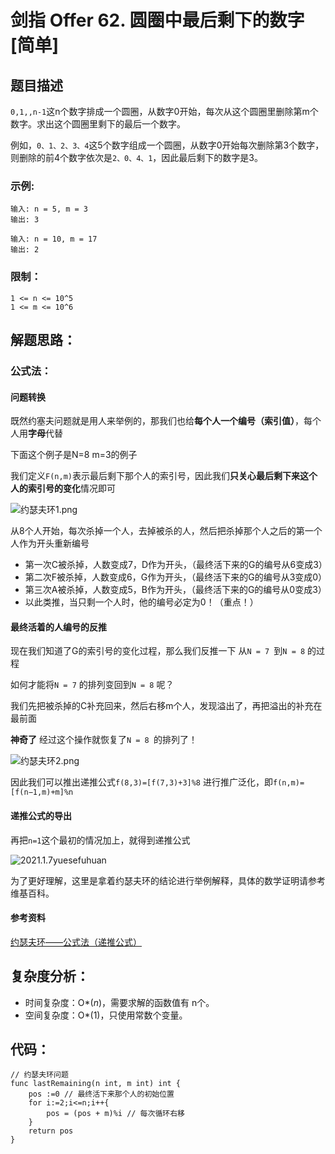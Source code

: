 # 剑指 Offer 62. 圆圈中最后剩下的数字 [简单]

## 题目描述

`0,1,,n-1`这n个数字排成一个圆圈，从数字0开始，每次从这个圆圈里删除第m个数字。求出这个圆圈里剩下的最后一个数字。

例如，`0、1、2、3、4`这5个数字组成一个圆圈，从数字0开始每次删除第3个数字，则删除的前4个数字依次是`2、0、4、1`，因此最后剩下的数字是3。

 

### 示例:

```
输入: n = 5, m = 3
输出: 3

输入: n = 10, m = 17
输出: 2
```

### 限制：

```
1 <= n <= 10^5
1 <= m <= 10^6
```

## 解题思路：

### 公式法：

#### 问题转换

既然约塞夫问题就是用人来举例的，那我们也给**每个人一个编号（索引值）**，每个人用**字母**代替

下面这个例子是N=8 m=3的例子

我们定义`F(n,m)`表示最后剩下那个人的索引号，因此我们**只关心最后剩下来这个人的索引号的变化**情况即可



![约瑟夫环1.png](http://cdn.xiaot123.com/blog/2021-04/d7768194055df1c3d3f6b503468704606134231de62b4ea4b9bdeda7c58232f4-%E7%BA%A6%E7%91%9F%E5%A4%AB%E7%8E%AF1.png-blog)



从8个人开始，每次杀掉一个人，去掉被杀的人，然后把杀掉那个人之后的第一个人作为开头重新编号

- 第一次C被杀掉，人数变成7，D作为开头，（最终活下来的G的编号从6变成3）
- 第二次F被杀掉，人数变成6，G作为开头，（最终活下来的G的编号从3变成0）
- 第三次A被杀掉，人数变成5，B作为开头，（最终活下来的G的编号从0变成3）
- 以此类推，当只剩一个人时，他的编号必定为0！（重点！）

#### 最终活着的人编号的反推

现在我们知道了G的索引号的变化过程，那么我们反推一下
从`N = 7 `到`N = 8` 的过程

如何才能将`N = 7` 的排列变回到`N = 8` 呢？

我们先把被杀掉的C补充回来，然后右移m个人，发现溢出了，再把溢出的补充在最前面

**神奇了** 经过这个操作就恢复了`N = 8 `的排列了！

![约瑟夫环2.png](http://cdn.xiaot123.com/blog/2021-04/68509352d82d4a19678ed67a5bde338f86c7d0da730e3a69546f6fa61fb0063c-约瑟夫环2.png-blog)

因此我们可以推出递推公式`f(8,3)=[f(7,3)+3]%8`
进行推广泛化，即`f(n,m)=[f(n−1,m)+m]%n`

#### 递推公式的导出

再把`n=1`这个最初的情况加上，就得到递推公式

![2021.1.7yuesefuhuan](http://cdn.xiaot123.com/blog/2021-04/2021.1.7yuesefuhuan.png-blog)


为了更好理解，这里是拿着约瑟夫环的结论进行举例解释，具体的数学证明请参考维基百科。

#### 参考资料

[约瑟夫环——公式法（递推公式）](https://blog.csdn.net/u011500062/article/details/72855826)


## 复杂度分析：

- 时间复杂度：O*(*n*)，需要求解的函数值有 n个。
- 空间复杂度：O*(1)，只使用常数个变量。



## 代码：

```
// 约瑟夫环问题
func lastRemaining(n int, m int) int {
	pos :=0 // 最终活下来那个人的初始位置
	for i:=2;i<=n;i++{
		pos = (pos + m)%i // 每次循环右移
	}
	return pos
}
```


